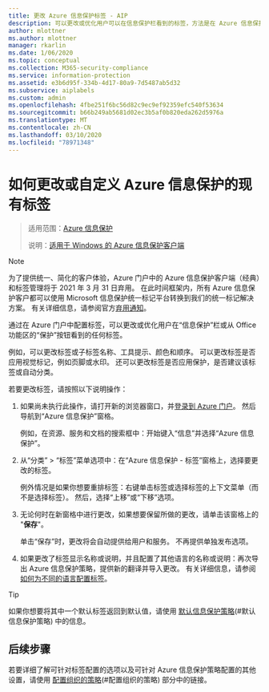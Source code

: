 ```yaml
---
title: 更改 Azure 信息保护标签 - AIP
description: 可以更改或优化用户可以在信息保护栏看到的标签，方法是在 Azure 信息保护策略中对其进行配置。
author: mlottner
ms.author: mlottner
manager: rkarlin
ms.date: 1/06/2020
ms.topic: conceptual
ms.collection: M365-security-compliance
ms.service: information-protection
ms.assetid: e3b6d95f-334b-4d17-80a9-7d5487ab5d32
ms.subservice: aiplabels
ms.custom: admin
ms.openlocfilehash: 4fbe251f6bc56d82c9ec9ef92359efc540f53634
ms.sourcegitcommit: b66b249ab5681d02ec3b5af0b820eda262d5976a
ms.translationtype: MT
ms.contentlocale: zh-CN
ms.lasthandoff: 03/10/2020
ms.locfileid: "78971348"
---
```

# <a name="how-to-change-or-customize-an-existing-label-for-azure-information-protection"></a>如何更改或自定义 Azure 信息保护的现有标签

>适用范围：[Azure 信息保护](https://azure.microsoft.com/pricing/details/information-protection)
>
> 说明：[适用于 Windows 的 Azure 信息保护客户端](faqs.md#whats-the-difference-between-the-azure-information-protection-client-and-the-azure-information-protection-unified-labeling-client)

>[!NOTE] 
> 为了提供统一、简化的客户体验，Azure 门户中的 Azure 信息保护客户端（经典）和标签管理将于 2021 年 3 月 31 日弃用。 在此时间框架内，所有 Azure 信息保护客户都可以使用 Microsoft 信息保护统一标记平台转换到我们的统一标记解决方案。 有关详细信息，请参阅官方[弃用通知](https://aka.ms/aipclassicsunset)。

通过在 Azure 门户中配置标签，可以更改或优化用户在“信息保护”栏或从 Office 功能区的“保护”按钮看到的任何标签。

例如，可以更改标签或子标签名称、工具提示、颜色和顺序。 可以更改标签是否应用视觉标记，例如页脚或水印。 还可以更改标签是否应用保护，是否建议该标签或自动分类。

若要更改标签，请按照以下说明操作：

1. 如果尚未执行此操作，请打开新的浏览器窗口，并[登录到 Azure 门户](configure-policy.md#signing-in-to-the-azure-portal)。 然后导航到“Azure 信息保护”窗格。 
    
    例如，在资源、服务和文档的搜索框中：开始键入“信息”并选择“Azure 信息保护”。

2. 从“分类” > “标签”菜单选项中：在“Azure 信息保护 - 标签”窗格上，选择要更改的标签。

    例外情况是如果你想要重排标签：右键单击标签或选择标签的上下文菜单（而不是选择标签）。 然后，选择“上移”或“下移”选项。

3. 无论何时在新窗格中进行更改，如果想要保留所做的更改，请单击该窗格上的 "**保存**"。
    
    单击“保存”时，更改将会自动提供给用户和服务。 不再提供单独发布选项。

4. 如果更改了标签显示名称或说明，并且配置了其他语言的名称或说明：再次导出 Azure 信息保护策略，提供新的翻译并导入更改。 有关详细信息，请参阅[如何为不同的语言配置标签](configure-policy-languages.md)。

> [!TIP]
>如果你想要将其中一个默认标签返回到默认值，请使用 [默认信息保护策略](configure-policy-default.md)(#默认信息保护策略) 中的信息。

## <a name="next-steps"></a>后续步骤

若要详细了解可针对标签配置的选项以及可针对 Azure 信息保护策略配置的其他设置，请使用 [配置组织的策略](configure-policy.md#configuring-your-organizations-policy)(#配置组织的策略) 部分中的链接。



